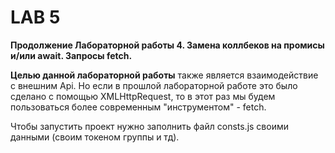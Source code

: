 # LAB 5
**Продолжение Лабораторной работы 4. Замена коллбеков на промисы и/или await. Запросы fetch.**

**Целью данной лабораторной работы** также является взаимодействие с внешним Api. Но если в прошлой лабораторной работе это было сделано с помощью XMLHttpRequest, то в этот раз мы будем пользоваться более современным "инструментом" - fetch.

Чтобы запустить проект нужно заполнить файл consts.js своими данными (своим токеном группы и тд).
